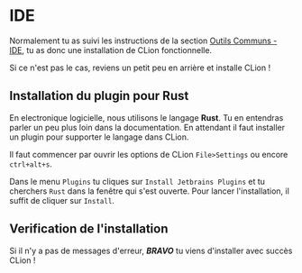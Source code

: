 # IDE

Normalement tu as suivi les instructions de la section [Outils Communs - IDE](ide.html), tu as donc une installation de CLion fonctionnelle.

Si ce n'est pas le cas, reviens un petit peu en arrière et installe CLion !

## Installation du plugin pour Rust

En electronique logicielle, nous utilisons le langage **Rust**. Tu en entendras parler un peu plus loin dans la documentation. En attendant il faut installer un plugin pour supporter le langage dans CLion.

Il faut commencer par ouvrir les options de CLion `File>Settings` ou encore `ctrl+alt+s`.

Dans le menu `Plugins` tu cliques sur `Install Jetbrains Plugins` et tu cherchers `Rust` dans la fenêtre qui s'est ouverte. Pour lancer l'installation, il suffit de cliquer sur `Install`.

## Verification de l'installation

Si il n'y a pas de messages d'erreur, ***BRAVO*** tu viens d'installer avec succès CLion !
